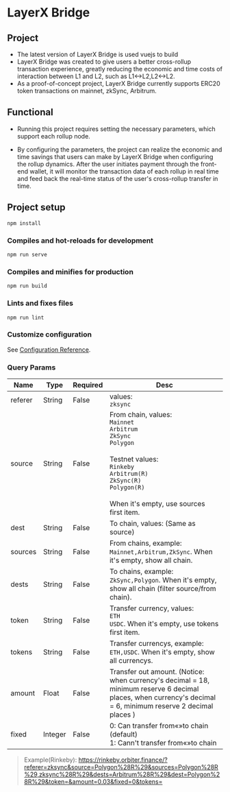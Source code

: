 # LayerX Bridge
## Project

- The latest version of LayerX Bridge is used vuejs to build
- LayerX Bridge was created to give users a better cross-rollup transaction experience, greatly reducing the economic and time costs of interaction between L1 and L2, such as L1<->L2,L2<->L2.
- As a proof-of-concept project, LayerX Bridge currently supports ERC20 token transactions on mainnet, zkSync, Arbitrum.

## Functional

- Running this project requires setting the necessary parameters, which support each rollup node.

- By configuring the parameters, the project can realize the economic and time savings that users can make by LayerX Bridge when configuring the rollup dynamics. After the user initiates payment through the front-end wallet, it will monitor the transaction data of each rollup in real time and feed back the real-time status of the user's cross-rollup transfer in time.

## Project setup

```
npm install
```

### Compiles and hot-reloads for development
```
npm run serve
```

### Compiles and minifies for production
```
npm run build
```

### Lints and fixes files
```
npm run lint
```

### Customize configuration

See [Configuration Reference](https://cli.vuejs.org/config/).

### Query Params

| Name    | Type    | Required | Desc                                                                                                                                                                                                                               |
| ------- | ------- | -------- | ---------------------------------------------------------------------------------------------------------------------------------------------------------------------------------------------------------------------------------- |
| referer | String  | False    | values: <br/>`zksync`                                                                                                                                                                                                              |
| source  | String  | False    | From chain, values: <br/>`Mainnet` <br/>`Arbitrum` <br/>`ZkSync` <br/>`Polygon` <br/><br/>Testnet values: <br/>`Rinkeby` <br/>`Arbitrum(R)` <br/>`ZkSync(R)` <br/>`Polygon(R)` <br/><br/> When it's empty, use sources first item. |
| dest    | String  | False    | To chain, values: (Same as source)                                                                                                                                                                                                 |
| sources | String  | False    | From chains, example: `Mainnet,Arbitrum,ZkSync`. When it's empty, show all chain.                                                                                                                                                  |
| dests   | String  | False    | To chains, example: `ZkSync,Polygon`. When it's empty, show all chain (filter source/from chain).                                                                                                                                  |
| token   | String  | False    | Transfer currency, values: <br/>`ETH` <br/>`USDC`. When it's empty, use tokens first item.                                                                                                                                         |
| tokens  | String  | False    | Transfer currencys, example: `ETH,USDC`. When it's empty, show all currencys.                                                                                                                                                      |
| amount  | Float   | False    | Transfer out amount. (Notice: when currency's decimal = 18, minimum reserve 6 decimal places, when currency's decimal = 6, minimum reserve 2 decimal places )                                                                      |
| fixed   | Integer | False    | 0: Can transfer from«»to chain (default)<br/>1: Cann't transfer from«»to chain                                                                                                                                                     |

> Example(Rinkeby): https://rinkeby.orbiter.finance/?referer=zksync&source=Polygon%28R%29&sources=Polygon%28R%29,zksync%28R%29&dests=Arbitrum%28R%29&dest=Polygon%28R%29&token=&amount=0.03&fixed=0&tokens=
